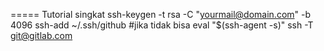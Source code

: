 ===== Tutorial singkat
ssh-keygen -t rsa -C "yourmail@domain.com" -b 4096
ssh-add ~/.ssh/github
#jika tidak bisa
eval "$(ssh-agent -s)"
ssh -T git@gitlab.com 
